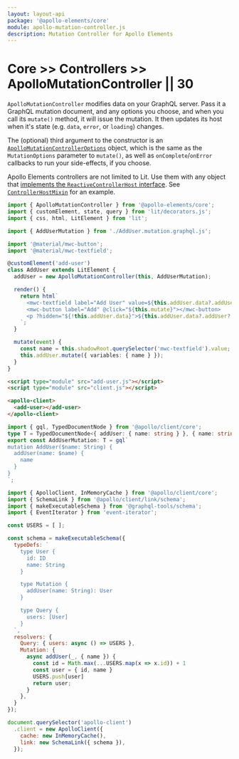 ```yaml
---
layout: layout-api
package: '@apollo-elements/core'
module: apollo-mutation-controller.js
description: Mutation Controller for Apollo Elements
---
```

# Core >> Controllers >> ApolloMutationController || 30

`ApolloMutationController` modifies data on your GraphQL server. Pass it a GraphQL mutation document, and any options you choose, and when you call its `mutate()` method, it will issue the mutation. It then updates its host when it's state (e.g. `data`, `error`, or `loading`) changes.

The (optional) third argument to the constructor is an [`ApolloMutationControllerOptions`](#options) object, which is the same as the `MutationOptions` parameter to `mutate()`, as well as `onComplete`/`onError` callbacks to run your side-effects, if you choose.

<inline-notification type="tip">

Apollo Elements controllers are not limited to Lit. Use them with any object that [implements the `ReactiveControllerHost` interface](https://lit.dev/docs/composition/controllers/). See [`ControllerHostMixin`](/api/libraries/mixins/controller-host-mixin/) for an example.

</inline-notification>

```ts playground mutation-controller add-user.ts
import { ApolloMutationController } from '@apollo-elements/core';
import { customElement, state, query } from 'lit/decorators.js';
import { css, html, LitElement } from 'lit';

import { AddUserMutation } from './AddUser.mutation.graphql.js';

import '@material/mwc-button';
import '@material/mwc-textfield';

@customElement('add-user')
class AddUser extends LitElement {
  addUser = new ApolloMutationController(this, AddUserMutation);

  render() {
    return html`
      <mwc-textfield label="Add User" value=${this.addUser.data?.addUser?.name}></mwc-textfield>
      <mwc-button label="Add" @click="${this.mutate}"></mwc-button>
      <p ?hidden="${!this.addUser.data}">${this.addUser.data?.addUser?.name} added!</p>
    `;
  }

  mutate(event) {
    const name = this.shadowRoot.querySelector('mwc-textfield').value;
    this.addUser.mutate({ variables: { name } });
  }
}
```

```html playground-file mutation-controller index.html
<script type="module" src="add-user.js"></script>
<script type="module" src="client.js"></script>

<apollo-client>
  <add-user></add-user>
</apollo-client>
```

```ts playground-file mutation-controller AddUser.mutation.graphql.ts
import { gql, TypedDocumentNode } from '@apollo/client/core';
type T = TypedDocumentNode<{ addUser: { name: string } }, { name: string }>;
export const AddUserMutation: T = gql`
mutation AddUser($name: String) {
  addUser(name: $name) {
    name
  }
}
`;
```

```js playground-file mutation-controller client.js
import { ApolloClient, InMemoryCache } from '@apollo/client/core';
import { SchemaLink } from '@apollo/client/link/schema';
import { makeExecutableSchema } from '@graphql-tools/schema';
import { EventIterator } from 'event-iterator';

const USERS = [ ];

const schema = makeExecutableSchema({
  typeDefs: `
    type User {
      id: ID
      name: String
    }

    type Mutation {
      addUser(name: String): User
    }

    type Query {
      users: [User]
    }
  `,
  resolvers: {
    Query: { users: async () => USERS },
    Mutation: {
      async addUser(_, { name }) {
        const id = Math.max(...USERS.map(x => x.id)) + 1
        const user = { id, name }
        USERS.push[user]
        return user;
      }
    },
  }
});

document.querySelector('apollo-client')
  .client = new ApolloClient({
    cache: new InMemoryCache(),
    link: new SchemaLink({ schema }),
  });
```
